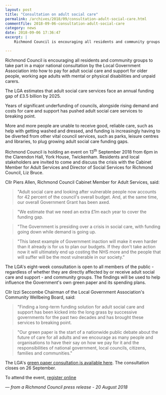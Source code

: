 ```yaml
---
layout: post
title: "Consultation on adult social care"
permalink: /archives/2018/09/consultation-adult-social-care.html
commentfile: 2018-09-06-consultation-adult-social-care
category: news
date: 2018-09-06 17:36:47
excerpt: |
    Richmond Council is encouraging all residents and community groups to take part in a major national consultation by the Local Government Association into how to pay for adult social care and support for older people, working age adults with mental or physical disabilities and unpaid carers.

---
```


Richmond Council is encouraging all residents and community groups to take part in a major national consultation by the Local Government Association into how to pay for adult social care and support for older people, working age adults with mental or physical disabilities and unpaid carers.

The LGA estimates that adult social care services face an annual funding gap of &pound;3.5 billion by 2025.

Years of significant underfunding of councils, alongside rising demand and costs for care and support has pushed adult social care services to breaking point.

More and more people are unable to receive good, reliable care, such as help with getting washed and dressed, and funding is increasingly having to be diverted from other vital council services, such as parks, leisure centres and libraries, to plug growing adult social care funding gaps.

Richmond Council is holding an event on 13<sup>th</sup> September 2018 from 6pm in the Clarendon Hall, York House, Twickenham. Residents and local stakeholders are invited to come and discuss the crisis with the Cabinet Member for Adult Services and Director of Social Services for Richmond Council, Liz Bruce.

Cllr Piers Allen, Richmond Council Cabinet Member for Adult Services, said:

> "Adult social care and looking after vulnerable people now accounts for 42 percent of the council's overall budget. And, at the same time, our overall Government Grant has been axed.


> "We estimate that we need an extra &pound;1m each year to cover the funding gap.


> "The Government is presiding over a crisis in social care, with funding going down while demand is going up.


> "This latest example of Government inaction will make it even harder than it already is for us to plan our budgets. If they don't take action now it will ultimately end up costing the NHS more and the people that will suffer will be the most vulnerable in our society."


The LGA's eight-week consultation is open to all members of the public - regardless of whether they are directly affected by or receive adult social care and support - and community groups. The findings will be used to help influence the Government's own green paper and its spending plans.

Cllr Izzi Seccombe Chairman of the Local Government Association's Community Wellbeing Board, said:

> "Finding a long-term funding solution for adult social care and support has been kicked into the long grass by successive governments for the past two decades and has brought these services to breaking point.


> "Our green paper is the start of a nationwide public debate about the future of care for all adults and we encourage as many people and organisations to have their say on how we pay for it and the responsibilities of national government, local councils, citizens, families and communities."


The LGA's [green paper consultation is available here](https://futureofadultsocialcare.co.uk/the-green-paper/). The consultation closes on 26 September.


To attend the event, [register online](https://www.eventbrite.co.uk/e/help-shape-the-future-of-adult-social-care-in-richmond-tickets-49167322786)


<cite>&mdash; from a Richmond Council press release - 20 August 2018</cite>

